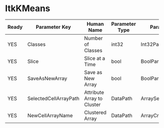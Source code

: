 # ItkKMeans

| Ready | Parameter Key | Human Name | Parameter Type | Parameter Class |
|-------|---------------|------------|-----------------|----------------|
| YES | Classes | Number of Classes | int32 | Int32Parameter |
| YES | Slice | Slice at a Time | bool | BoolParameter |
| YES | SaveAsNewArray | Save as New Array | bool | BoolParameter |
| YES | SelectedCellArrayPath | Attribute Array to Cluster | DataPath | ArraySelectionParameter |
| YES | NewCellArrayName | Clustered Array | DataPath | ArrayCreationParameter |
